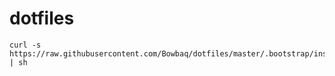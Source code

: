 dotfiles
========

```
curl -s https://raw.githubusercontent.com/Bowbaq/dotfiles/master/.bootstrap/install.sh | sh
```
